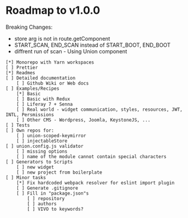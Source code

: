 # Roadmap to v1.0.0

Breaking Changes:
- store arg is not in route.getComponent
- START_SCAN, END_SCAN instead of START_BOOT, END_BOOT
- diffrent run of scan - Using Union component


```
[*] Monorepo with Yarn workspaces
[ ] Prettier
[*] Readmes
[ ] Detailed documentation
	[ ] Github Wiki or Web docs
[ ] Examples/Recipes
	[*] Basic
	[ ] Basic with Redux
	[ ] Liferay 7 + Senna
	[ ] Real world - widget communication, styles, resources, JWT, INTL, Persmissions
	[ ] Other CMS - Wordpress, Joomla, KeystoneJS, ...
[ ] Tests
[ ] Own repos for:
	[ ] union-scoped-keymirror
	[ ] injectableStore
[ ] union.config.js validator
	[ ] missing options
	[ ] name of the module cannot contain special characters
[ ] Generators to Scripts
	[ ] new widget
	[ ] new project from boilerplate
[ ] Minor tasks
	[*] Fix hardcoded webpack resolver for eslint import plugin
	[ ] Generate .gitignore
	[ ] Fill in "package.json"s
		[ ] repository
		[ ] authors
		[ ] VIVO to keywords?

```
